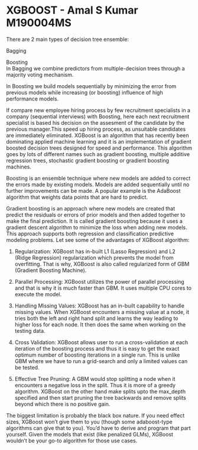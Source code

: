 # XGBOOST - Amal S Kumar M190004MS 
There are 2 main types of decision tree ensemble:

Bagging <br />

Boosting <br />
In Bagging we combine predictors from multiple-decision trees through a majority voting mechanism.

In Boosting we build models sequentially by minimizing the error from previous models while increasing (or boosting) influence of high performance models.

If compare new employee hiring process by few recruitment specialists in a company (sequential interviews) with Boosting, here each next recruitment specialist is based his decision on the assesment of the candidate by the previous manager.This speed up hiring process, as unsuitable candidates are immediately eliminated.
XGBoost is an algorithm that has recently been dominating applied machine learning and it is an  implementation of gradient boosted decision trees designed for speed and performance. This algorithm goes by lots of different names such as gradient boosting, multiple additive regression trees, stochastic gradient boosting or gradient boosting machines.

Boosting is an ensemble technique where new models are added to correct the errors made by existing models. Models are added sequentially until no further improvements can be made. A popular example is the AdaBoost algorithm that weights data points that are hard to predict.

Gradient boosting is an approach where new models are created that predict the residuals or errors of prior models and then added together to make the final prediction. It is called gradient boosting because it uses a gradient descent algorithm to minimize the loss when adding new models. This approach supports both regression and classification predictive modeling problems.
Let see some of the advantages of XGBoost algorithm:

1. Regularization: XGBoost has in-built L1 (Lasso Regression) and L2 (Ridge Regression) regularization which prevents the model from overfitting. That is why, XGBoost is also called regularized form of GBM (Gradient Boosting Machine).

2. Parallel Processing: XGBoost utilizes the power of parallel processing and that is why it is much faster than GBM. It uses multiple CPU cores to execute the model.

3. Handling Missing Values: XGBoost has an in-built capability to handle missing values. When XGBoost encounters a missing value at a node, it tries both the left and right hand split and learns the way leading to higher loss for each node. It then does the same when working on the testing data.

4. Cross Validation: XGBoost allows user to run a cross-validation at each iteration of the boosting process and thus it is easy to get the exact optimum number of boosting iterations in a single run. This is unlike GBM where we have to run a grid-search and only a limited values can be tested.

5. Effective Tree Pruning: A GBM would stop splitting a node when it encounters a negative loss in the split. Thus it is more of a greedy algorithm. XGBoost on the other hand make splits upto the max_depth specified and then start pruning the tree backwards and remove splits beyond which there is no positive gain.

The biggest limitation is probably the black box nature. If you need effect sizes, XGBoost won’t give them to you (though some adaboost-type algorithms can give that to you). You’d have to derive and program that part yourself. Given the models that exist (like penalized GLMs), XGBoost wouldn’t be your go-to algorithm for those use cases.
